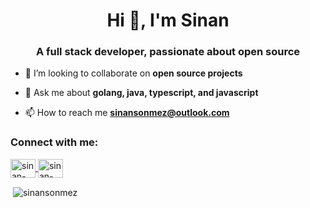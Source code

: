 <h1 align="center">Hi 👋, I'm Sinan</h1>
<h3 align="center">A full stack developer, passionate about open source</h3>

- 👯 I’m looking to collaborate on **open source projects**

- 💬 Ask me about **golang, java, typescript, and javascript**

- 📫 How to reach me **sinansonmez@outlook.com**

<h3 align="left">Connect with me:</h3>
<p align="left">
<a href="https://linkedin.com/in/sinan-sonmez" target="blank">
    <img align="center" src="https://cdn.jsdelivr.net/npm/simple-icons@3.0.1/icons/linkedin.svg" alt="sinan-sonmez" height="30" width="40" />
</a>
<a href="https://twitter.com/sinan_sonmez" target="blank">
    <img align="center" src="https://cdn.jsdelivr.net/npm/simple-icons@3.0.1/icons/twitter.svg" alt="sinan-sonmez" height="30" width="40" />
</a>
</p>

<p>&nbsp;<img align="center" src="https://github-readme-stats.vercel.app/api?username=sinansonmez&show_icons=true&locale=en" alt="sinansonmez" /></p>
